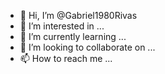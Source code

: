 - 👋 Hi, I’m @Gabriel1980Rivas
- 👀 I’m interested in ...
- 🌱 I’m currently learning ...
- 💞️ I’m looking to collaborate on ...
- 📫 How to reach me ...

<!---
Gabriel1980Rivas/Gabriel1980Rivas is a ✨ special ✨ repository because its `README.md` (this file) appears on your GitHub profile.
You can click the Preview link to take a look at your changes.
--->

